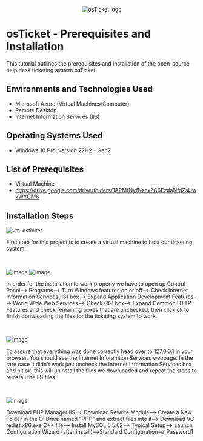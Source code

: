 <p align="center">
<img src="https://i.imgur.com/Clzj7Xs.png" alt="osTicket logo"/>
</p>

<h1>osTicket - Prerequisites and Installation</h1>
This tutorial outlines the prerequisites and installation of the open-source help desk ticketing system osTicket.<br />




<h2>Environments and Technologies Used</h2>

- Microsoft Azure (Virtual Machines/Computer)
- Remote Desktop
- Internet Information Services (IIS)

<h2>Operating Systems Used </h2>

- Windows 10 Pro, version 22H2 - Gen2

<h2>List of Prerequisites</h2>

- Virtual Machine
- https://drive.google.com/drive/folders/1APMfNyfNzcxZC6EzdaNfdZsUwxWYChf6

<h2>Installation Steps</h2>

![vm-osticket](https://github.com/DudeOnPC/osticket-prereqs/assets/167653474/0236f036-3856-4fc1-90c9-4c9eb5b83f54)

</p>
<p>
First step for this project is to create a virtual machine to host our ticketing system.
</p>
<br />

<p>
  
![image](https://github.com/DudeOnPC/osticket-prereqs/assets/167653474/c5b32c7c-57d2-4c65-b273-3d9471895ed2)
![image](https://github.com/DudeOnPC/osticket-prereqs/assets/167653474/52b27573-a18e-47a2-aeb3-b6ee269aadc9)


</p>
<p>
In order for the installation to work properly we have to open up Control Panel--> Programs--> Turn Windows features on or off--> Check Internet Information Services(IIS) box--> Expand Application Development Features--> World Wide Web Services--> Check CGI box--> Expand Common HTTP Features and check remaining boxes that are unchecked, then click ok to finish donwloading the files for the ticketing system to work.
</p>
<br />
<p>
  
  ![image](https://github.com/DudeOnPC/osticket-prereqs/assets/167653474/224a4207-d65a-4b1b-a848-40fdf6d556c8)
  
</p>
<p>
To assure that everything was done correctly head over to 127.0.0.1 in your browser. You should see the Internet Inforamtion Services webpage. In the rare case it didn't work just uncheck the Internet Information Services box and hit ok, this will uninstall the files we downloaded and repeat the steps to reinstall the IIS files.
</p>
<br />

![image](https://github.com/DudeOnPC/osticket-prereqs/assets/167653474/5088133e-902b-41bf-8f04-c9625e35dd20)

Download PHP Manager IIS--> Download Rewrite Module--> Create a New Folder in the C: Drive named "PHP" and extract files into it--> Download VC redist.x86.exe C++ file--> Install MySQL 5.5.62--> Typical Setup--> Launch Configuration Wizard (after install)-->Standard Configuration--> Password1


